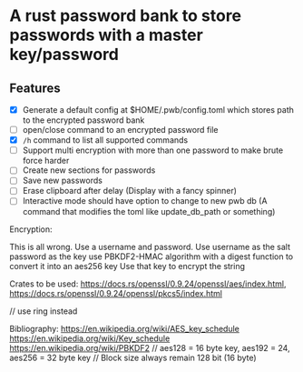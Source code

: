# A rust password bank to store passwords with a master key/password

## Features

- [x] Generate a default config at $HOME/.pwb/config.toml which stores path to the encrypted password bank
- [ ] open/close command to an encrypted password file
- [x] `/h` command to list all supported commands
- [ ] Support multi encryption with more than one password to make brute force harder
- [ ] Create new sections for passwords
- [ ] Save new passwords
- [ ] Erase clipboard after delay (Display with a fancy spinner)
- [ ] Interactive mode should have option to change to new pwb db (A command that modifies the toml like update_db_path or something)

Encryption:

This is all wrong.
Use a username and password.
Use username as the salt
password as the key
use PBKDF2-HMAC algorithm with a digest function to convert it into an aes256 key
Use that key to encrypt the string

Crates to be used: https://docs.rs/openssl/0.9.24/openssl/aes/index.html, https://docs.rs/openssl/0.9.24/openssl/pkcs5/index.html

// use ring instead 


Bibliography: 
https://en.wikipedia.org/wiki/AES_key_schedule
https://en.wikipedia.org/wiki/Key_schedule
https://en.wikipedia.org/wiki/PBKDF2
    // aes128 = 16 byte key, aes192 = 24, aes256 = 32 byte key
    // Block size always remain 128 bit (16 byte)